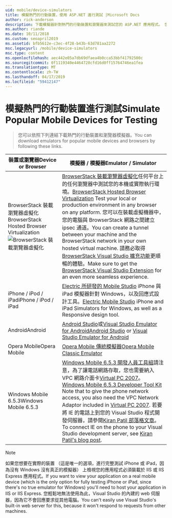 ```yaml
---
uid: mobile/device-simulators
title: 模擬熱門的行動裝置，使用 ASP.NET 進行測試 |Microsoft Docs
author: rick-anderson
description: 下載模擬器針對熱門的行動裝置和瀏覽器來測試您的 ASP.NET 應用程式。 包含 iPhone、 Android、 BrowserStack 和更多功能。
ms.author: riande
ms.date: 10/11/2018
ms.custom: seoapril2019
ms.assetid: bfb5612e-c3ec-4f28-b43b-63d781aa2272
msc.legacyurl: /mobile/device-simulators
msc.type: content
ms.openlocfilehash: aec442e05a7db69dfaea4b0cca53bbf41792500c
ms.sourcegitcommit: 0f1119340e4464720cfd16d0ff15764746ea1fea
ms.translationtype: MT
ms.contentlocale: zh-TW
ms.lasthandoff: 04/17/2019
ms.locfileid: "59412147"
---
```

# <a name="simulate-popular-mobile-devices-for-testing"></a><span data-ttu-id="f8b2b-104">模擬熱門的行動裝置進行測試</span><span class="sxs-lookup"><span data-stu-id="f8b2b-104">Simulate Popular Mobile Devices for Testing</span></span>

> <span data-ttu-id="f8b2b-105">您可以依照下列連結下載熱門的行動裝置和瀏覽器模擬器。</span><span class="sxs-lookup"><span data-stu-id="f8b2b-105">You can download emulators for popular mobile devices and browsers by following these links.</span></span>

| <span data-ttu-id="f8b2b-106">裝置或瀏覽器</span><span class="sxs-lookup"><span data-stu-id="f8b2b-106">Device or Browser</span></span> | <span data-ttu-id="f8b2b-107">模擬器 / 模擬器</span><span class="sxs-lookup"><span data-stu-id="f8b2b-107">Emulator / Simulator</span></span> |
| --- | --- |
| <span data-ttu-id="f8b2b-108">BrowserStack 裝載瀏覽器虛擬化</span><span class="sxs-lookup"><span data-stu-id="f8b2b-108">BrowserStack Hosted Browser Virtualization</span></span> ![BrowserStack 裝載瀏覽器虛擬化](device-simulators/_static/image1.png) | <span data-ttu-id="f8b2b-110">[BrowserStack 裝載瀏覽器虛擬化](http://browserstack.com)任何平台上的任何瀏覽器中測試您的本機或實際執行環境。</span><span class="sxs-lookup"><span data-stu-id="f8b2b-110">[BrowserStack Hosted Browser Virtualization](http://browserstack.com) Test your local or production environment in any browser on any platform.</span></span> <span data-ttu-id="f8b2b-111">您可以在裝載虛擬機器中，您的電腦與 BrowserStack 網路之間建立 ipsec 通道。</span><span class="sxs-lookup"><span data-stu-id="f8b2b-111">You can create a tunnel between your machine and the BrowserStack network in your own hosted virtual machine.</span></span> <span data-ttu-id="f8b2b-112">請務必取得[BrowserStack Visual Studio 擴充功能](https://marketplace.visualstudio.com/items?itemName=browserstackcom.BrowserStack)更順暢的體驗。</span><span class="sxs-lookup"><span data-stu-id="f8b2b-112">Make sure to get the [BrowserStack Visual Studio Extension](https://marketplace.visualstudio.com/items?itemName=browserstackcom.BrowserStack) for an even more seamless experience.</span></span> |
| <span data-ttu-id="f8b2b-113">iPhone / iPod / iPad</span><span class="sxs-lookup"><span data-stu-id="f8b2b-113">iPhone / iPod / iPad</span></span> | <span data-ttu-id="f8b2b-114">[Electric 所研發的 Mobile Studio](http://www.electricplum.com/studio.aspx) iPhone 與 iPad 模擬器針對 Windows，以及回應式設計工具。</span><span class="sxs-lookup"><span data-stu-id="f8b2b-114">[Electric Mobile Studio](http://www.electricplum.com/studio.aspx) iPhone and iPad Simulators for Windows, as well as a Responsive design tool.</span></span> |
| <span data-ttu-id="f8b2b-115">Android</span><span class="sxs-lookup"><span data-stu-id="f8b2b-115">Android</span></span> | <span data-ttu-id="f8b2b-116">[Android Studio](https://developer.android.com/studio/)或[Visual Studio Emulator for Android](https://visualstudio.microsoft.com/vs/msft-android-emulator/)</span><span class="sxs-lookup"><span data-stu-id="f8b2b-116">[Android Studio](https://developer.android.com/studio/) or [Visual Studio Emulator for Android](https://visualstudio.microsoft.com/vs/msft-android-emulator/)</span></span> |
| <span data-ttu-id="f8b2b-117">Opera Mobile</span><span class="sxs-lookup"><span data-stu-id="f8b2b-117">Opera Mobile</span></span> | [<span data-ttu-id="f8b2b-118">Opera Mobile 傳統模擬器</span><span class="sxs-lookup"><span data-stu-id="f8b2b-118">Opera Mobile Classic Emulator</span></span>](https://www.opera.com/developer/mobile-emulator) |
| <span data-ttu-id="f8b2b-119">Windows Mobile 6.5.3</span><span class="sxs-lookup"><span data-stu-id="f8b2b-119">Windows Mobile 6.5.3</span></span> | <span data-ttu-id="f8b2b-120">[Windows Mobile 6.5.3 開發人員工具組](https://www.microsoft.com/downloads/en/details.aspx?FamilyID=c0213f68-2e01-4e5c-a8b2-35e081dcf1ca&amp;displaylang=en)請注意，為了讓電話網路存取，您也需要納入 VPC 網路介面卡[Virtual PC 2007](https://www.microsoft.com/downloads/en/details.aspx?FamilyID=04d26402-3199-48a3-afa2-2dc0b40a73b6&amp;DisplayLang=en)。</span><span class="sxs-lookup"><span data-stu-id="f8b2b-120">[Windows Mobile 6.5.3 Developer Tool Kit](https://www.microsoft.com/downloads/en/details.aspx?FamilyID=c0213f68-2e01-4e5c-a8b2-35e081dcf1ca&amp;displaylang=en) Note that to give the phone network access, you also need the VPC Network Adaptor included in [Virtual PC 2007](https://www.microsoft.com/downloads/en/details.aspx?FamilyID=04d26402-3199-48a3-afa2-2dc0b40a73b6&amp;DisplayLang=en).</span></span> <span data-ttu-id="f8b2b-121">若要將 IE 的電話上到您的 Visual Studio 程式開發伺服器，請參閱[Kiran Patil 部落格文章](http://kiranpatils.wordpress.com/2009/11/19/access-internetlocal-website-from-your-windows-mobile-device-emulators/)。</span><span class="sxs-lookup"><span data-stu-id="f8b2b-121">To connect IE on the phone to your Visual Studio development server, see [Kiran Patil's blog post](http://kiranpatils.wordpress.com/2009/11/19/access-internetlocal-website-from-your-windows-mobile-device-emulators/).</span></span> |

> [!NOTE]
> <span data-ttu-id="f8b2b-122">如果您想要在實際的裝置 （這是唯一的選項，進行完整測試 iPhone 或 iPad，因為沒有 Windows 沒有真正的模擬器） 上檢視您的應用程式必須裝載於 IIS 或 IIS Express 應用程式。</span><span class="sxs-lookup"><span data-stu-id="f8b2b-122">If you want to view your application on a real mobile device (which is the only option for fully testing iPhone or iPad, since there's no true emulator for Windows) you'll need to host your application in IIS or IIS Express.</span></span> <span data-ttu-id="f8b2b-123">您輕鬆地無法使用為此，Visual Studio 的內建的 web 伺服器，因為它不會回應要求從其他電腦。</span><span class="sxs-lookup"><span data-stu-id="f8b2b-123">You can't easily use Visual Studio's built-in web server for this, because it won't respond to requests from other machines.</span></span>
